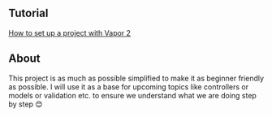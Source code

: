 ## Tutorial
[How to set up a project with Vapor 2](https://medium.com/@martinlasek/tutorial-how-to-set-up-a-vapor-2-project-baae526f3472)

## About
This project is as much as possible simplified to make it as beginner friendly as possible.
I will use it as a base for upcoming topics like controllers or models or validation etc. to ensure we understand what we are doing step by step 😊
